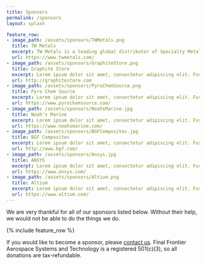 ```yaml
---
title: Sponsors
permalink: /sponsors
layout: splash

feature_row:
- image_path: /assets/sponsors/TWMetals.png
  title: TW Metals
  excerpt: TW Metals is a leading global distributor of Specialty Metals! TW stocks and processes Tube, Bar, Extrusions, Sheet/Plate in Stainless, Aluminum, Nickel, Titanium & Carbon alloys.
  url: https://www.twmetals.com/
- image_path: /assets/sponsors/GraphiteStore.png
  title: Graphite Store
  excerpt: Lorem ipsum dolor sit amet, consectetur adipiscing elit. Fusce faucibus massa non diam hendrerit volutpat a et massa. Aenean laoreet nunc sed semper consectetur.
  url: http://graphitestore.com
- image_path: /assets/sponsors/PyroChemSource.png
  title: Pyro Chem Source
  excerpt: Lorem ipsum dolor sit amet, consectetur adipiscing elit. Fusce faucibus massa non diam hendrerit volutpat a et massa. Aenean laoreet nunc sed semper consectetur.
  url: https://www.pyrochemsource.com/
- image_path: /assets/sponsors/NoahsMarine.jpg
  title: Noah's Marine
  excerpt: Lorem ipsum dolor sit amet, consectetur adipiscing elit. Fusce faucibus massa non diam hendrerit volutpat a et massa. Aenean laoreet nunc sed semper consectetur.
  url: https://www.noahsmarine.com/
- image_path: /assets/sponsors/BGFComposites.jpg
  title: BGF Composites
  excerpt: Lorem ipsum dolor sit amet, consectetur adipiscing elit. Fusce faucibus massa non diam hendrerit volutpat a et massa. Aenean laoreet nunc sed semper consectetur.
  url: http://www.bgf.com/
- image_path: /assets/sponsors/Ansys.jpg
  title: ANSYS
  excerpt: Lorem ipsum dolor sit amet, consectetur adipiscing elit. Fusce faucibus massa non diam hendrerit volutpat a et massa. Aenean laoreet nunc sed semper consectetur.
  url: https://www.ansys.com/
- image_path: /assets/sponsors/Altium.png
  title: Altium
  excerpt: Lorem ipsum dolor sit amet, consectetur adipiscing elit. Fusce faucibus massa non diam hendrerit volutpat a et massa. Aenean laoreet nunc sed semper consectetur.
  url: https://www.altium.com/
---
```


We are very thankful for all of our sponsors listed below.
Without their help, we would not be able to do the things we do.

{% include feature_row %}

If you would like to become a sponsor, please [contact us](mailto:ffaero@ffaero.com).
Final Frontier Aerospace Systems and Technology is a registered 501(c)(3), so all donations are tax-refundable.
